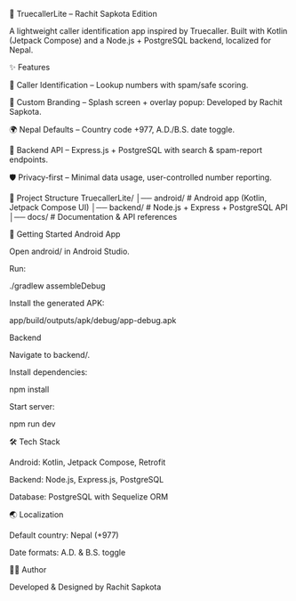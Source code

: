 📱 TruecallerLite – Rachit Sapkota Edition

A lightweight caller identification app inspired by Truecaller.
Built with Kotlin (Jetpack Compose) and a Node.js + PostgreSQL backend, localized for Nepal.

✨ Features

🔎 Caller Identification – Lookup numbers with spam/safe scoring.

🎨 Custom Branding – Splash screen + overlay popup: Developed by Rachit Sapkota.

🌍 Nepal Defaults – Country code +977, A.D./B.S. date toggle.

📂 Backend API – Express.js + PostgreSQL with search & spam-report endpoints.

🛡 Privacy-first – Minimal data usage, user-controlled number reporting.

📂 Project Structure
TruecallerLite/
│── android/       # Android app (Kotlin, Jetpack Compose UI)
│── backend/       # Node.js + Express + PostgreSQL API
│── docs/          # Documentation & API references

🚀 Getting Started
Android App

Open android/ in Android Studio.

Run:

./gradlew assembleDebug


Install the generated APK:

app/build/outputs/apk/debug/app-debug.apk

Backend

Navigate to backend/.

Install dependencies:

npm install


Start server:

npm run dev

🛠 Tech Stack

Android: Kotlin, Jetpack Compose, Retrofit

Backend: Node.js, Express.js, PostgreSQL

Database: PostgreSQL with Sequelize ORM

🌏 Localization

Default country: Nepal (+977)

Date formats: A.D. & B.S. toggle

👨‍💻 Author

Developed & Designed by Rachit Sapkota
